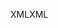 <span data-ttu-id="183d8-101">XML</span><span class="sxs-lookup"><span data-stu-id="183d8-101">XML</span></span>